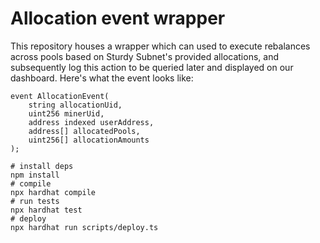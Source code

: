 # Allocation event wrapper

This repository houses a wrapper which can used to execute rebalances across pools based on Sturdy Subnet's provided allocations, and subsequently log this action to be queried later and displayed on our dashboard. Here's what the event looks like:

```solidity
event AllocationEvent(
    string allocationUid,
    uint256 minerUid,
    address indexed userAddress,
    address[] allocatedPools,
    uint256[] allocationAmounts
);
```

```shell
# install deps
npm install
# compile
npx hardhat compile
# run tests
npx hardhat test
# deploy
npx hardhat run scripts/deploy.ts
```